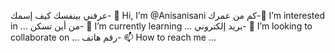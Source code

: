عرفني بينفسك
كيف إسمك- 👋 Hi, I’m @Anisanisani
 كم من عمرك-👀 I’m interested in ...
من أين تسكن- 🌱 I’m currently learning ...
بريد إلكتروني- 💞️ I’m looking to collaborate on ...
رقم هاتف- 📫 How to reach me ...

<!---
Anisanisani/Anisanisani is a ✨ special ✨ repository because its `README.md` (this file) appears on your GitHub profile.
You can click the Preview link to take a look at your changes.
--->
